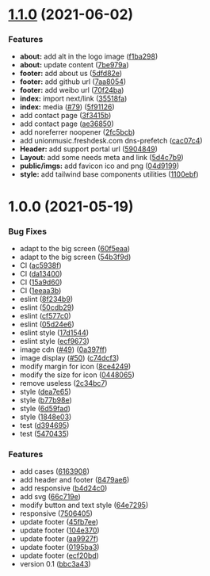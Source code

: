 # [1.1.0](https://github.com/UnionMusic/lianhe.art/compare/v1.0.0...v1.1.0) (2021-06-02)


### Features

* **about:** add alt in the logo image ([f1ba298](https://github.com/UnionMusic/lianhe.art/commit/f1ba2989829b5c412cf7b89e255364098db94512))
* **about:** update content ([7be979a](https://github.com/UnionMusic/lianhe.art/commit/7be979a0a3ffde14ac6e30902f02313c53b7def5))
* **footer:** add about us ([5dfd82e](https://github.com/UnionMusic/lianhe.art/commit/5dfd82e7a802740e90961b5f97d187f4da7ade8e))
* **footer:** add github url ([7aa8054](https://github.com/UnionMusic/lianhe.art/commit/7aa80545d07ee8ae3e855e50f7c4a47ea0ec2b80))
* **footer:** add weibo url ([70f24ba](https://github.com/UnionMusic/lianhe.art/commit/70f24bae881f832e069ddff1a7140036b7719701))
* **index:** import next/link ([35518fa](https://github.com/UnionMusic/lianhe.art/commit/35518fa08d3504553dea5ca0381c78d0672a5138))
* **index:** media ([#79](https://github.com/UnionMusic/lianhe.art/issues/79)) ([5f91126](https://github.com/UnionMusic/lianhe.art/commit/5f91126660e4a7a7d0ae16794dece40bc6303fde))
* add contact page ([3f3415b](https://github.com/UnionMusic/lianhe.art/commit/3f3415ba14f0f9d770c869d9d0eb02588f09e515))
* add contact page ([ae36850](https://github.com/UnionMusic/lianhe.art/commit/ae36850ea7bb1dbfd78e90814383498a6248acbc))
* add noreferrer noopener ([2fc5bcb](https://github.com/UnionMusic/lianhe.art/commit/2fc5bcb97d4d57a1706b81dd88bb29cc2aac2506))
* add unionmusic.freshdesk.com dns-prefetch ([cac07c4](https://github.com/UnionMusic/lianhe.art/commit/cac07c422c3ec4f719bb24bdb3e185ab38f99f81))
* **Header:** add support portal url ([5904849](https://github.com/UnionMusic/lianhe.art/commit/590484985ec880de657c17e5865bc099141da6f4))
* **Layout:** add some needs meta and link ([5d4c7b9](https://github.com/UnionMusic/lianhe.art/commit/5d4c7b99de067f778c88fceb9481e8b945711815))
* **public/imgs:** add favicon ico and png ([04d9199](https://github.com/UnionMusic/lianhe.art/commit/04d9199f9776601c79099a133ce485a4ee63302c))
* **style:** add tailwind base components utilities ([1100ebf](https://github.com/UnionMusic/lianhe.art/commit/1100ebfb90cda2c811147335ad4070374f0f6652))

# 1.0.0 (2021-05-19)


### Bug Fixes

* adapt to the big screen ([60f5eaa](https://github.com/UnionMusic/lianhe.art/commit/60f5eaa948d97de70280f58e7c088ebd9da5fa49))
* adapt to the big screen ([54b3f9d](https://github.com/UnionMusic/lianhe.art/commit/54b3f9dc74826cbd684fe453268c164b3c3485b6))
* CI ([ac5938f](https://github.com/UnionMusic/lianhe.art/commit/ac5938f0a8918de2e3fdeaa9fbb43c62737fdcc9))
* CI ([da13400](https://github.com/UnionMusic/lianhe.art/commit/da13400f2566ff506a6b5ff62ed43ae3275eed6f))
* CI ([15a9d60](https://github.com/UnionMusic/lianhe.art/commit/15a9d60e9c1839dbbef0eab949058aef92e5f361))
* CI ([1eeaa3b](https://github.com/UnionMusic/lianhe.art/commit/1eeaa3b60fa5246a16860966f1c858f3e5af5481))
* eslint ([8f234b9](https://github.com/UnionMusic/lianhe.art/commit/8f234b9c1b9549a5770b07e147dc15ee132b5c66))
* eslint ([50cdb29](https://github.com/UnionMusic/lianhe.art/commit/50cdb29790c58b8b2fabb6a43680447ec8541293))
* eslint ([cf577c0](https://github.com/UnionMusic/lianhe.art/commit/cf577c0e733b8a3cad268a64438604fc3fbee177))
* eslint ([05d24e6](https://github.com/UnionMusic/lianhe.art/commit/05d24e6752b303f4226bf3b6f6b912b4d705c105))
* eslint style ([17d1544](https://github.com/UnionMusic/lianhe.art/commit/17d154406067ca0cf8c8a7ea3bf5c031ce5b4312))
* eslint style ([ecf9673](https://github.com/UnionMusic/lianhe.art/commit/ecf96736330bd018e1efbff8c10d58ef042e7a56))
* image cdn ([#49](https://github.com/UnionMusic/lianhe.art/issues/49)) ([0a397ff](https://github.com/UnionMusic/lianhe.art/commit/0a397ff5bde7f646624bd8ddf17a3b674d256506))
* image display ([#50](https://github.com/UnionMusic/lianhe.art/issues/50)) ([c74dcf3](https://github.com/UnionMusic/lianhe.art/commit/c74dcf3f1dead537563fb58c13b62d7749af8add))
* modify margin for icon ([8ce4249](https://github.com/UnionMusic/lianhe.art/commit/8ce4249212c57efe1e147034dfcc13eee31b6141))
* modify the size for icon ([0448065](https://github.com/UnionMusic/lianhe.art/commit/0448065c7e64dba92dfcd0417e13aa2b98d32beb))
* remove useless ([2c34bc7](https://github.com/UnionMusic/lianhe.art/commit/2c34bc792a3ade149758aaf96af0560fca6a8897))
* style ([dea7e65](https://github.com/UnionMusic/lianhe.art/commit/dea7e65ff6f6e5d6d00dd3c50e40abc109297901))
* style ([b77b98e](https://github.com/UnionMusic/lianhe.art/commit/b77b98e7925d2ec06e577a4d73fee941a8cd454f))
* style ([6d59fad](https://github.com/UnionMusic/lianhe.art/commit/6d59fad4a38c4bdb0e77843bc6b1aabd4cad6fd0))
* style ([1848e03](https://github.com/UnionMusic/lianhe.art/commit/1848e03e0550b8fe590d5b1365fa89a9ef81a2b3))
* test ([d394695](https://github.com/UnionMusic/lianhe.art/commit/d394695a85fc1cdef7ee3f86e9ade5bc8c45de0f))
* test ([5470435](https://github.com/UnionMusic/lianhe.art/commit/54704350b7683c334f1eeb86e786db0edf4be500))


### Features

* add cases ([6163908](https://github.com/UnionMusic/lianhe.art/commit/6163908356d236c847dccf5632697c6504d536de))
* add header and footer ([8479ae6](https://github.com/UnionMusic/lianhe.art/commit/8479ae63a7e66c0bb25422b066e3c56c98f96537))
* add responsive ([b4d24c0](https://github.com/UnionMusic/lianhe.art/commit/b4d24c02ad1e932ac8f89180fb59d4774d8838be))
* add svg ([66c719e](https://github.com/UnionMusic/lianhe.art/commit/66c719ece4bdb003d8d1d4fbab49bf61ca58b898))
* modify button and text style ([64e7295](https://github.com/UnionMusic/lianhe.art/commit/64e7295cd1e571b2b15e0e2bf345dc5a349e188e))
* responsive ([7506405](https://github.com/UnionMusic/lianhe.art/commit/75064053af5550d07260b4e986df6946ca6e0503))
* update footer ([45fb7ee](https://github.com/UnionMusic/lianhe.art/commit/45fb7ee0106eba46fe3e53a06bc757875ea1ad35))
* update footer ([104e370](https://github.com/UnionMusic/lianhe.art/commit/104e3702f20b8b518c982af95c8539b0b2dfe9f3))
* update footer ([aa9927f](https://github.com/UnionMusic/lianhe.art/commit/aa9927f0448d3e41cf6d90e5e3e5eef4d21efea4))
* update footer ([0195ba3](https://github.com/UnionMusic/lianhe.art/commit/0195ba3866a7d887da98a358b5693826a0196926))
* update footer ([ecf20bd](https://github.com/UnionMusic/lianhe.art/commit/ecf20bd76811ab698d19a4f87f61a02a49d08195))
* version 0.1 ([bbc3a43](https://github.com/UnionMusic/lianhe.art/commit/bbc3a4329a2b7de819cd28273f941ded15853ddb))
